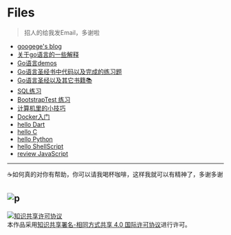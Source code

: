 # Files

> 招人的给我发Email，多谢啦

- [googege's blog](https://github.com/googege/blog)
- [关于go语言的一些解释](https://github.com/googege/Files/tree/master/EXPLAIN.md)
- [Go语言demos](https://github.com/googege/Files/tree/master/godemo)
- [Go语言圣经书中代码以及完成的练习题](https://github.com/googege/Files/tree/master/gop_homework)
- [Go语言圣经以及其它书籍📚](https://github.com/imgoogege)
- [SQL练习](https://github.com/googege/Files/tree/master/SQLTest)
- [BootstrapTest 练习](https://github.com/googege/Files/tree/master/BootstrapTest)
- [计算机里的小技巧](https://github.com/googege/Files/tree/master/computergold.md)
- [Docker入门](https://github.com/googege/Files/tree/master/docker/README.md)
- [hello Dart](https://github.com/googege/Files/tree/master/helloDart/README.md)
- [hello C](https://github.com/googege/Files/tree/master/helloC)
- [hello Python](https://github.com/googege/Files/tree/master/helloPython)
- [hello ShellScript](https://github.com/googege/Files/tree/master/helloShellScript)
- [review JavaScript](https://github.com/googege/Files/tree/master/reviewJavaScript)

---
☕️如何真的对你有帮助，你可以请我喝杯咖啡，这样我就可以有精神了，多谢多谢

![p](https://raw.githubusercontent.com/googege/Files/master/donate.png)
---
<a rel="license" href="http://creativecommons.org/licenses/by-sa/4.0/"><img alt="知识共享许可协议" style="border-width:0" src="https://i.creativecommons.org/l/by-sa/4.0/88x31.png" /></a><br />本作品采用<a rel="license" href="http://creativecommons.org/licenses/by-sa/4.0/">知识共享署名-相同方式共享 4.0 国际许可协议</a>进行许可。
